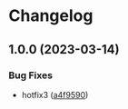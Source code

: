 # Changelog

## 1.0.0 (2023-03-14)


### Bug Fixes

* hotfix3 ([a4f9590](https://github.com/daehyun0/release-please-test/commit/a4f9590424e3600a01c339184cc30e8413c02e02))
